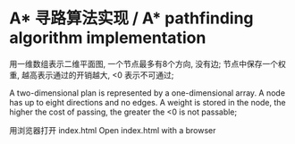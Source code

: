 # A* 寻路算法实现 / A* pathfinding algorithm implementation


用一维数组表示二维平面图, 一个节点最多有8个方向, 没有边;
节点中保存一个权重, 越高表示通过的开销越大, <0 表示不可通过;

A two-dimensional plan is represented by a one-dimensional array. A node has up to eight directions and no edges.
A weight is stored in the node, the higher the cost of passing, the greater the <0 is not passable;


用浏览器打开 index.html
Open index.html with a browser